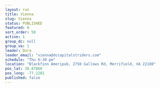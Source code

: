 ```yaml
---
layout: run
title: Vienna
slug: Vienna
status: PUBLISHED
featured: 0
sort_order: 50
active: 1
group_dc: null
group_va: 1
leader: Dora
leader_email: "vienna@dccapitalstriders.com"
schedule: "Thu 6:30 pm"
location: "Blackfinn Ameripub, 2750 Gallows Rd, Merrifield, VA 22180"
pos_lat: 38.87868
pos_long: -77.2281
published: false
---
```


